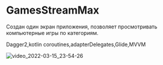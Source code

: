 # GamesStreamMax
Создан один экран приложения, позволяет просмотривать компьютерные игры по категориям.

Dagger2,kotlin coroutines,adapterDelegates,Glide,MVVM


![video_2022-03-15_23-54-26](https://user-images.githubusercontent.com/70865564/158460832-e88f062c-3c7a-4428-8024-70706f49cab7.gif)
